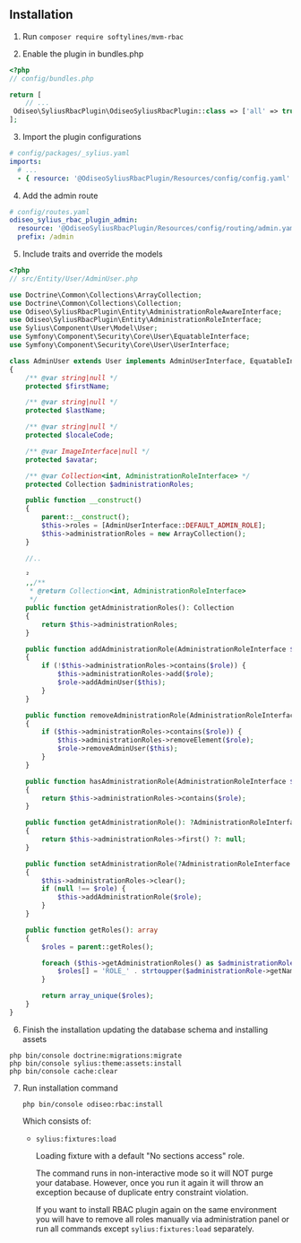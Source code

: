 ## Installation

1. Run `composer require softylines/mvm-rbac`

2. Enable the plugin in bundles.php

```php
<?php
// config/bundles.php

return [
    // ...
 Odiseo\SyliusRbacPlugin\OdiseoSyliusRbacPlugin::class => ['all' => true],
];
```

3. Import the plugin configurations

```yml
# config/packages/_sylius.yaml
imports:
  # ...
  - { resource: '@OdiseoSyliusRbacPlugin/Resources/config/config.yaml' }
```

4. Add the admin route

```yml
# config/routes.yaml
odiseo_sylius_rbac_plugin_admin:
  resource: '@OdiseoSyliusRbacPlugin/Resources/config/routing/admin.yaml'
  prefix: /admin
```

5. Include traits and override the models

```php
<?php
// src/Entity/User/AdminUser.php

use Doctrine\Common\Collections\ArrayCollection;
use Doctrine\Common\Collections\Collection;
use Odiseo\SyliusRbacPlugin\Entity\AdministrationRoleAwareInterface;
use Odiseo\SyliusRbacPlugin\Entity\AdministrationRoleInterface;
use Sylius\Component\User\Model\User;
use Symfony\Component\Security\Core\User\EquatableInterface;
use Symfony\Component\Security\Core\User\UserInterface;

class AdminUser extends User implements AdminUserInterface, EquatableInterface, AdministrationRoleAwareInterface
{
    /** @var string|null */
    protected $firstName;

    /** @var string|null */
    protected $lastName;

    /** @var string|null */
    protected $localeCode;

    /** @var ImageInterface|null */
    protected $avatar;

    /** @var Collection<int, AdministrationRoleInterface> */
    protected Collection $administrationRoles;

    public function __construct()
    {
        parent::__construct();
        $this->roles = [AdminUserInterface::DEFAULT_ADMIN_ROLE];
        $this->administrationRoles = new ArrayCollection();
    }

    //..

    ²
    ,,/**
     * @return Collection<int, AdministrationRoleInterface>
     */
    public function getAdministrationRoles(): Collection
    {
        return $this->administrationRoles;
    }

    public function addAdministrationRole(AdministrationRoleInterface $role): void
    {
        if (!$this->administrationRoles->contains($role)) {
            $this->administrationRoles->add($role);
            $role->addAdminUser($this);
        }
    }

    public function removeAdministrationRole(AdministrationRoleInterface $role): void
    {
        if ($this->administrationRoles->contains($role)) {
            $this->administrationRoles->removeElement($role);
            $role->removeAdminUser($this);
        }
    }

    public function hasAdministrationRole(AdministrationRoleInterface $role): bool
    {
        return $this->administrationRoles->contains($role);
    }

    public function getAdministrationRole(): ?AdministrationRoleInterface
    {
        return $this->administrationRoles->first() ?: null;
    }

    public function setAdministrationRole(?AdministrationRoleInterface $role): void
    {
        $this->administrationRoles->clear();
        if (null !== $role) {
            $this->addAdministrationRole($role);
        }
    }

    public function getRoles(): array
    {
        $roles = parent::getRoles();

        foreach ($this->getAdministrationRoles() as $administrationRole) {
            $roles[] = 'ROLE_' . strtoupper($administrationRole->getName());
        }

        return array_unique($roles);
    }
}
```

6. Finish the installation updating the database schema and installing assets

```
php bin/console doctrine:migrations:migrate
php bin/console sylius:theme:assets:install
php bin/console cache:clear
```

7. Run installation command

   ```
   php bin/console odiseo:rbac:install
   ```

   Which consists of:

   - `sylius:fixtures:load`

     Loading fixture with a default "No sections access" role.

     The command runs in non-interactive mode so it will NOT purge your database.
     However, once you run it again it will throw an exception because of duplicate entry constraint violation.

     If you want to install RBAC plugin again on the same environment you will have to remove all roles manually
     via administration panel or run all commands except `sylius:fixtures:load` separately.
